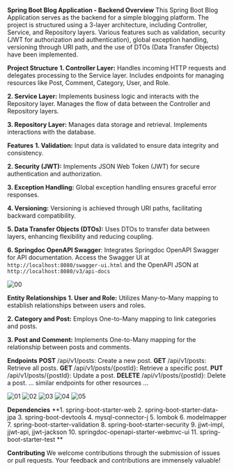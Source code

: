 **Spring Boot Blog Application - Backend
Overview**
This Spring Boot Blog Application serves as the backend for a simple blogging platform. The project is structured using a 3-layer architecture, including Controller, Service, and Repository layers. Various features such as validation, security (JWT for authorization and authentication), global exception handling, versioning through URI path, and the use of DTOs (Data Transfer Objects) have been implemented.

**Project Structure**
**1. Controller Layer:** Handles incoming HTTP requests and delegates processing to the Service layer. Includes endpoints for managing resources like Post, Comment, Category, User, and Role.

**2. Service Layer:** Implements business logic and interacts with the Repository layer. Manages the flow of data between the Controller and Repository layers.

**3. Repository Layer:** Manages data storage and retrieval. Implements interactions with the database.

**Features**
**1. Validation:** Input data is validated to ensure data integrity and consistency.

**2. Security (JWT):** Implements JSON Web Token (JWT) for secure authentication and authorization.

**3. Exception Handling:** Global exception handling ensures graceful error responses.

**4. Versioning:** Versioning is achieved through URI paths, facilitating backward compatibility.

**5. Data Transfer Objects (DTOs):** Uses DTOs to transfer data between layers, enhancing flexibility and reducing coupling.

**6. Springdoc OpenAPI Swagger**: Integrates Springdoc OpenAPI Swagger for API documentation. Access the Swagger UI at `http://localhost:8080/swagger-ui.html` and the OpenAPI JSON at `http://localhost:8080/v3/api-docs`

![00](https://github.com/Vikas-919/07.-Springboot-Blog-Application/assets/142529224/fd37ad7c-b3b5-45df-8c45-e99eff0bda37)


**Entity Relationships**
**1. User and Role:** Utilizes Many-to-Many mapping to establish relationships between users and roles.

**2. Category and Post:** Employs One-to-Many mapping to link categories and posts.

**3. Post and Comment:** Implements One-to-Many mapping for the relationship between posts and comments.

**Endpoints**
**POST** /api/v1/posts: Create a new post.
**GET** /api/v1/posts: Retrieve all posts.
**GET** /api/v1/posts/{postId}: Retrieve a specific post.
**PUT** /api/v1/posts/{postId}: Update a post.
**DELETE** /api/v1/posts/{postId}: Delete a post.
... similar endpoints for other resources ...

![01](https://github.com/Vikas-919/07.-Springboot-Blog-Application/assets/142529224/b9db5f1e-2590-4dc6-9642-8472211d8aa3)
![02](https://github.com/Vikas-919/07.-Springboot-Blog-Application/assets/142529224/e9986883-49f4-464e-9574-84e575b1cf27)
![03](https://github.com/Vikas-919/07.-Springboot-Blog-Application/assets/142529224/ce221b56-e318-43d1-99aa-ee6049831d92)
![04](https://github.com/Vikas-919/07.-Springboot-Blog-Application/assets/142529224/42517309-76c9-4c4c-9495-720ea2b1858f)
![05](https://github.com/Vikas-919/07.-Springboot-Blog-Application/assets/142529224/888da8b6-c1d9-425c-b6b5-355a06712e6e)


**Dependencies**
**1. spring-boot-starter-web
2. spring-boot-starter-data-jpa
3. spring-boot-devtools
4. mysql-connector-j
5. lombok
6. modelmapper
7. spring-boot-starter-validation
8. spring-boot-starter-security
9. jjwt-impl, jjwt-api, jjwt-jackson
10. springdoc-openapi-starter-webmvc-ui
11. spring-boot-starter-test
**

**Contributing**
We welcome contributions through the submission of issues or pull requests. Your feedback and contributions are immensely valuable!
